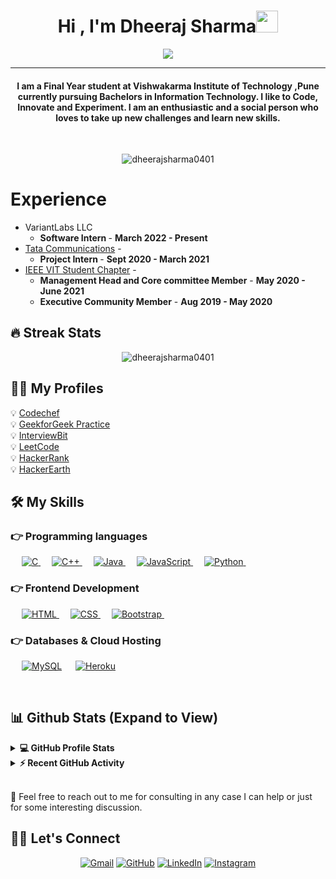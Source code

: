 <h1 align="center"> Hi , I'm Dheeraj Sharma<img src="https://media.giphy.com/media/hvRJCLFzcasrR4ia7z/giphy.gif" width="35"></h1>
<p align="center">
  <a href="https://github.com/DenverCoder1/readme-typing-svg"><img src="https://readme-typing-svg.herokuapp.com?lines=4⭐Coder+@Codechef;DS%20|%20AI%20|%20ML%20Enthusiast;Always%20learning%20new%20things&center=true&width=500&height=50"></a>
</p>
<hr/>
<h4 align="center">I am a Final Year student at Vishwakarma Institute of Technology ,Pune currently pursuing Bachelors in Information Technology.
I like to Code, Innovate and Experiment. I am an enthusiastic and a social person who loves to take up new challenges and learn new skills.</h4>
<br>
<p align="center"> <img src="https://komarev.com/ghpvc/?username=dheerajsharma0401&label=Dheeraj's%20Profile%20Views%20&color=dc143c&style=plastic" alt="dheerajsharma0401" /> </p>


# Experience
<ul>
  <li>
      VariantLabs LLC  
    <ul>
      <li>
        <b>Software Intern </b> - <b>March 2022 - Present</b>
      </li>
    </ul>
    <li>
    <a href="https://www.tatacommunications.com/">Tata Communications</a> - 
    <ul>
      <li>
        <b>Project Intern </b> - <b>Sept 2020 - March 2021</b>
      </li>
    </ul>
   </li>
  <li>
    <a href="http://ieeevitpune.com/">IEEE VIT Student Chapter</a> - 
    <ul>
      <li>
        <b>Management Head and Core committee Member</b> - <b>May 2020 - June 2021</b>
      </li>
      <li>
        <b>Executive Community Member</b> - <b>Aug 2019 - May 2020</b>
      </li>
    </ul>
  </li>
</ul>


## 🔥 Streak Stats
<p align="center"><img align="center" src="https://github-readme-streak-stats.herokuapp.com/?user=dheerajsharma0401&theme=algolia" alt="dheerajsharma0401" /></p>


## 👨‍💻 My Profiles
💡  <a href="https://www.codechef.com/users/dheeraj4101">Codechef</a><br>
💡  <a href="https://auth.geeksforgeeks.org/user/wohiladka04/practice/">GeekforGeek Practice</a><br>
💡  <a href="https://www.interviewbit.com/profile/dheeraj-sharma_411">InterviewBit</a><br>
💡  <a href="https://leetcode.com/dheeraj_sharma04/">LeetCode</a><br>
💡  <a href="https://www.hackerrank.com/dheeraj_sharma18?hr_r=1/">HackerRank</a><br>
💡  <a href="https://www.hackerearth.com/@dheeraj.sharma18">HackerEarth</a><br>


## 🛠️ My Skills

### 👉 Programming languages

<p align="left"> 
  &emsp; 
  <a href="https://www.cprogramming.com/" target="_blank"> 
    <img alt="C" src="https://img.shields.io/badge/C%20-%232370ED.svg?logo=c&logoColor=white">
  </a> 
  &emsp;
  <a href="https://www.w3schools.com/cpp/" target="_blank"> 
    <img alt="C++" src="https://img.shields.io/badge/C++%20-%2300599C.svg?logo=c%2B%2B&logoColor=white">
  </a> 
 &emsp;
  <a href="https://www.java.com" target="_blank"> 
    <img alt="Java" src="https://img.shields.io/badge/Java-%23007396.svg?logo=java&logoColor=white">
  </a>
  &emsp;
  <a href="https://developer.mozilla.org/en-US/docs/Web/JavaScript" target="_blank"> 
     <img alt="JavaScript" src="https://img.shields.io/badge/JavaScript%20-%23F7DF1E.svg?logo=javascript&logoColor=black">
   </a>
  &emsp;
   <a href="https://www.python.org" target="_blank">
    <img alt="Python" src="https://img.shields.io/badge/Python%20-%2314354C.svg?logo=python&logoColor=white">
  </a>
  &emsp;
</p>

### 👉 Frontend Development
<p align="left"> 
  &emsp; 
  <a href="https://www.w3.org/html/" target="_blank"> 
   <img alt="HTML" src="https://img.shields.io/badge/HTML5%20-%23E34F26.svg?logo=html5&logoColor=white">
  </a>   
  &emsp;
  <a href="https://www.w3schools.com/css/" target="_blank">
    <img alt="CSS" src="https://img.shields.io/badge/CSS%20-%231572B6.svg?logo=css3&logoColor=white">
  </a> 
   &emsp;
  <a href="https://getbootstrap.com" target="_blank"> 
    <img alt="Bootstrap" src="https://img.shields.io/badge/Bootstrap-%23563D7C.svg?style=flat&logo=bootstrap&logoColor=white"/>
  </a>
&emsp; 
</p>

### 👉 Databases & Cloud Hosting
<p align="left">
  &emsp;
    <a href="https://www.mysql.com/"><img alt="MySQL" src="https://img.shields.io/badge/MySQL-00000F?style=flat&logo=mysql&logoColor=white"></a>
  &emsp;
    <a href="https://www.heroku.com/"><img alt="Heroku" src="https://img.shields.io/badge/Heroku%20-%23430098.svg?logo=heroku&logoColor=white"></a>  
 &emsp; 
</p>
  

<br/>

## 📊 Github Stats (Expand to View) 


<details> 
  <summary><b>💻 GitHub Profile Stats</b></summary>
  <br/>
  <p align="center">
    <a href="https://github.com/dheerajsharma0401"><img align="center" src="https://github-readme-stats.vercel.app/api?username=dheerajsharma0401&show_icons=true&locale=en&theme=algolia" alt="dheerajsharma0401" height="192px"/></a>
	</p>
	<p  align="center">
	  <img src="https://github-readme-stats.vercel.app/api/top-langs?username=dheerajsharma0401&show_icons=true&locale=en&layout=compact&theme=algolia" alt="dheerajsharma0401" height="192px"/>
	</p>
  <br/>
  <b>Note:</b> Top languages is only a metric of the languages my public code consists of and doesn't reflect experience or skill level.
  </p>
</details>


<details>
  <summary><b>⚡ Recent GitHub Activity</b></summary>
  <br/>
   <a href="https://github.com/dheerajsharma0401"><img alt="Dheeraj's Activity Graph" src="https://activity-graph.herokuapp.com/graph?username=dheerajsharma0401&custom_title=Dheeraj%20Sharma's%20Contribution%20Graph&theme=react-dark" /></a>
  <br/>
</details>
<br/>

💬  Feel free to reach out to me for consulting in any case I can help or just for some interesting discussion.<br>


## 🙋‍♀️ Let's Connect
<p align="center">
	<a href="mailto:dheerajsharma2210@gmail.com"><img src="https://img.icons8.com/bubbles/50/000000/gmail.png" alt="Gmail"/></a>
	<a href="https://github.com/dheerajsharma0401"><img src="https://img.icons8.com/bubbles/50/000000/github.png" alt="GitHub"/></a>
	<a href="https://www.linkedin.com/in/dheeraj-sharma-142bb0190/"><img src="https://img.icons8.com/bubbles/50/000000/linkedin.png" alt="LinkedIn"/></a>
	<a href="https://instagram.com/akkadu_04"><img src="https://img.icons8.com/bubbles/50/000000/instagram.png" alt="Instagram"/></a>	
</p>
